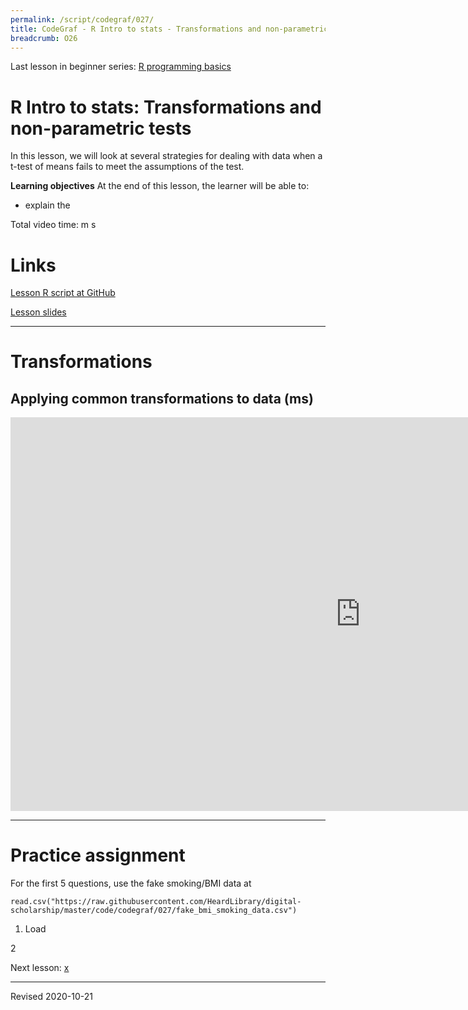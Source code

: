 ```yaml
---
permalink: /script/codegraf/027/
title: CodeGraf - R Intro to stats - Transformations and non-parametric tests
breadcrumb: O26
---
```


Last lesson in beginner series: [R programming basics](../026)

# R Intro to stats: Transformations and non-parametric tests

In this lesson, we will look at several strategies for dealing with data when a t-test of means fails to meet the assumptions of the test.

**Learning objectives** At the end of this lesson, the learner will be able to:
- explain the

Total video time:  m  s

# Links

[Lesson R script at GitHub](https://github.com/HeardLibrary/digital-scholarship/blob/master/code/codegraf/027/027.R)

[Lesson slides](../slides/lesson027.pdf)

----
# Transformations

## Applying common transformations to data (ms)

<iframe width="1120" height="630" src="https://www.youtube.com/embed/q4jOF5sTFtI" frameborder="0" allow="accelerometer; autoplay; encrypted-media; gyroscope; picture-in-picture" allowfullscreen></iframe>



----

# Practice assignment

For the first 5 questions, use the fake smoking/BMI data at 

```
read.csv("https://raw.githubusercontent.com/HeardLibrary/digital-scholarship/master/code/codegraf/027/fake_bmi_smoking_data.csv")
```

1. Load

2

Next lesson: [x](../028)

----
Revised 2020-10-21
